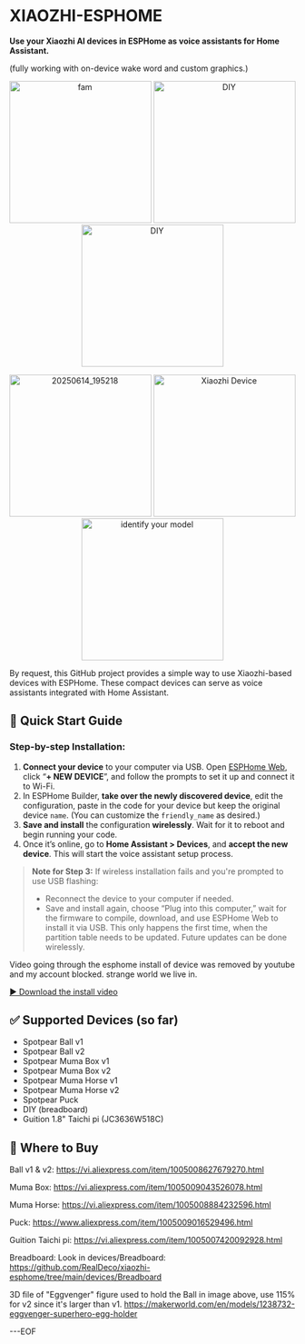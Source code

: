 
# XIAOZHI-ESPHOME

**Use your Xiaozhi AI devices in ESPHome as voice assistants for Home Assistant.**

(fully working with on-device wake word and custom graphics.)

<p align="center">
  <img src="https://github.com/user-attachments/assets/958a2d99-5752-481b-be1e-d9ad797e6e33" alt="fam" width="250"/>
  <img src="https://github.com/user-attachments/assets/931189c1-d7eb-444c-b6be-e83a17111abc" alt="DIY" width="250"/>
  <img src="https://github.com/user-attachments/assets/2ca77edd-89fd-473a-9b5c-542b7dbed1e9" alt="DIY" width="250"/>
</p>
<p align="center">
  <img src="https://github.com/user-attachments/assets/5d364985-a4ce-4b49-bf03-af7ce22bbc35" alt="20250614_195218" width="250"/>
  <img src="https://github.com/user-attachments/assets/8e66a3d6-527b-4047-9f0c-fb7c9cb2490f" alt="Xiaozhi Device" width="250"/>
  <img src="https://github.com/user-attachments/assets/4aa49b9e-ab2c-4949-aefc-9d51ecf6ac40" alt="identify your model" width="250"/>
</p>


By request, this GitHub project provides a simple way to use Xiaozhi-based devices with ESPHome. These compact devices can serve as voice assistants integrated with Home Assistant.

## 🚀 Quick Start Guide

### Step-by-step Installation:

1. **Connect your device** to your computer via USB. Open [ESPHome Web](https://web.esphome.io), click “**+ NEW DEVICE**”, and follow the prompts to set it up and connect it to Wi-Fi.
2. In ESPHome Builder, **take over the newly discovered device**, edit the configuration, paste in the code for your device but keep the original device `name`. (You can customize the `friendly_name` as desired.)
3. **Save and install** the configuration **wirelessly**. Wait for it to reboot and begin running your code.
4. Once it’s online, go to **Home Assistant > Devices**, and **accept the new device**. This will start the voice assistant setup process.

> **Note for Step 3:**
> If wireless installation fails and you're prompted to use USB flashing:
>
> * Reconnect the device to your computer if needed.
> * Save and install again, choose “Plug into this computer,” wait for the firmware to compile, download, and use ESPHome Web to install it via USB.
>   This only happens the first time, when the partition table needs to be updated. Future updates can be done wirelessly.

Video going through the esphome install of device was removed by youtube and my account blocked. strange world we live in.

[▶️ Download the install video](https://github.com/RealDeco/xiaozhi-esphome/raw/main/install-xiaozhi-esphome.mp4?raw=true)


## ✅ Supported Devices (so far)

* Spotpear Ball v1
* Spotpear Ball v2
* Spotpear Muma Box v1
* Spotpear Muma Box v2
* Spotpear Muma Horse v1
* Spotpear Muma Horse v2
* Spotpear Puck
* DIY (breadboard)
* Guition 1.8" Taichi pi (JC3636W518C)

## 🛒 Where to Buy

Ball v1 & v2: https://vi.aliexpress.com/item/1005008627679270.html

Muma Box: https://vi.aliexpress.com/item/1005009043526078.html

Muma Horse: https://vi.aliexpress.com/item/1005008884232596.html

Puck: https://www.aliexpress.com/item/1005009016529496.html

Guition Taichi pi: https://vi.aliexpress.com/item/1005007420092928.html

Breadboard: Look in devices/Breadboard: https://github.com/RealDeco/xiaozhi-esphome/tree/main/devices/Breadboard

3D file of "Eggvenger" figure used to hold the Ball in image above, use 115% for v2 since it's larger than v1.
https://makerworld.com/en/models/1238732-eggvenger-superhero-egg-holder

---EOF


